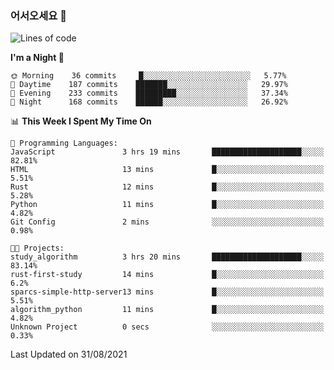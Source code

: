 ### 어서오세요 👋

<!--START_SECTION:waka-->
![Lines of code](https://img.shields.io/badge/From%20Hello%20World%20I%27ve%20Written-415079%20lines%20of%20code-blue)

**I'm a Night 🦉** 

```text
🌞 Morning    36 commits     █░░░░░░░░░░░░░░░░░░░░░░░░   5.77% 
🌆 Daytime    187 commits    ███████░░░░░░░░░░░░░░░░░░   29.97% 
🌃 Evening    233 commits    █████████░░░░░░░░░░░░░░░░   37.34% 
🌙 Night      168 commits    ██████░░░░░░░░░░░░░░░░░░░   26.92%

```


📊 **This Week I Spent My Time On** 

```text
💬 Programming Languages: 
JavaScript               3 hrs 19 mins       ████████████████████░░░░░   82.81% 
HTML                     13 mins             █░░░░░░░░░░░░░░░░░░░░░░░░   5.51% 
Rust                     12 mins             █░░░░░░░░░░░░░░░░░░░░░░░░   5.28% 
Python                   11 mins             █░░░░░░░░░░░░░░░░░░░░░░░░   4.82% 
Git Config               2 mins              ░░░░░░░░░░░░░░░░░░░░░░░░░   0.98%

🐱‍💻 Projects: 
study_algorithm          3 hrs 20 mins       ████████████████████░░░░░   83.14% 
rust-first-study         14 mins             █░░░░░░░░░░░░░░░░░░░░░░░░   6.2% 
sparcs-simple-http-server13 mins             █░░░░░░░░░░░░░░░░░░░░░░░░   5.51% 
algorithm_python         11 mins             █░░░░░░░░░░░░░░░░░░░░░░░░   4.82% 
Unknown Project          0 secs              ░░░░░░░░░░░░░░░░░░░░░░░░░   0.33%

```


 Last Updated on 31/08/2021
<!--END_SECTION:waka-->
